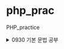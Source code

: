 # php_prac
PHP_practice


<details>
<summary>0930 기본 문법 공부</summary>
<div markdown="1">

1. php의 프로그램 시작
![bandicam 2023-10-01 18-35-12-204](https://github.com/grapejuic2/php_prac/assets/122254607/1f8e38e5-df33-4514-b61e-dc897ddf4d29)

2. 주석문 사용
![bandicam 2023-10-01 18-48-52-758](https://github.com/grapejuic2/php_prac/assets/122254607/5df53eda-a387-4618-b6a5-bce6d561d93c)


3. 상수와 변수의 차이점
![bandicam 2023-10-01 22-21-10-491](https://github.com/grapejuic2/php_prac/assets/122254607/ef58273b-4236-4b67-abc3-cdfd02a848e5)

4. echo문 사용
![bandicam 2023-10-01 22-21-36-042](https://github.com/grapejuic2/php_prac/assets/122254607/ed50c360-a0e5-4049-9099-fd01f04221c5)

5. 기본 데이터형
![bandicam 2023-10-01 22-22-45-984](https://github.com/grapejuic2/php_prac/assets/122254607/afdea9d7-62fa-4bb4-8d10-f80f975021e8)
![bandicam 2023-10-01 22-24-45-257](https://github.com/grapejuic2/php_prac/assets/122254607/47c0d2fe-5f26-45f2-8579-b9654bc6f0c2)

6. 연산자
![bandicam 2023-10-01 22-25-32-166](https://github.com/grapejuic2/php_prac/assets/122254607/3981bb2c-c532-441e-b798-4d746e5197de)
![bandicam 2023-10-01 22-27-54-494](https://github.com/grapejuic2/php_prac/assets/122254607/a5fbae9a-9d41-4838-9425-92968332ae27)

</div>
</details>
